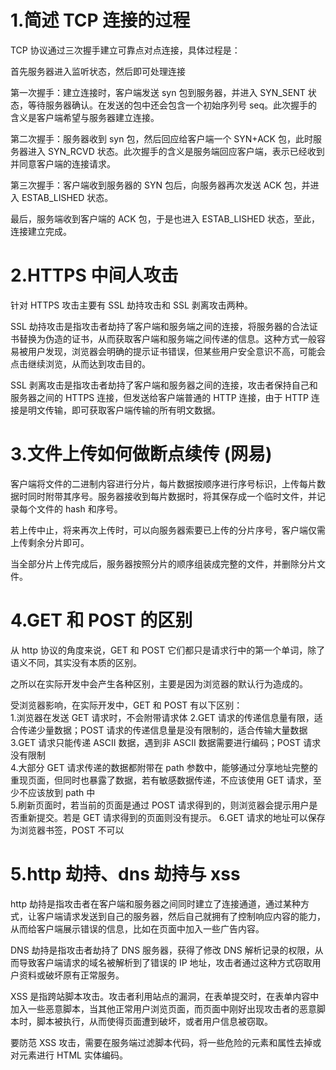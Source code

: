 # 1.简述 TCP 连接的过程

TCP 协议通过三次握手建立可靠点对点连接，具体过程是：

首先服务器进入监听状态，然后即可处理连接

第一次握手：建立连接时，客户端发送 syn 包到服务器，并进入 SYN_SENT 状态，等待服务器确认。在发送的包中还会包含一个初始序列号 seq。此次握手的含义是客户端希望与服务器建立连接。

第二次握手：服务器收到 syn 包，然后回应给客户端一个 SYN+ACK 包，此时服务器进入 SYN_RCVD 状态。此次握手的含义是服务端回应客户端，表示已经收到并同意客户端的连接请求。

第三次握手：客户端收到服务器的 SYN 包后，向服务器再次发送 ACK 包，并进入 ESTAB_LISHED 状态。

最后，服务端收到客户端的 ACK 包，于是也进入 ESTAB_LISHED 状态，至此，连接建立完成。

# 2.HTTPS 中间人攻击

针对 HTTPS 攻击主要有 SSL 劫持攻击和 SSL 剥离攻击两种。

SSL 劫持攻击是指攻击者劫持了客户端和服务端之间的连接，将服务器的合法证书替换为伪造的证书，从而获取客户端和服务端之间传递的信息。这种方式一般容易被用户发现，浏览器会明确的提示证书错误，但某些用户安全意识不高，可能会点击继续浏览，从而达到攻击目的。

SSL 剥离攻击是指攻击者劫持了客户端和服务器之间的连接，攻击者保持自己和服务器之间的 HTTPS 连接，但发送给客户端普通的 HTTP 连接，由于 HTTP 连接是明文传输，即可获取客户端传输的所有明文数据。

# 3.文件上传如何做断点续传 (网易)

客户端将文件的二进制内容进行分片，每片数据按顺序进行序号标识，上传每片数据时同时附带其序号。服务器接收到每片数据时，将其保存成一个临时文件，并记录每个文件的 hash 和序号。

若上传中止，将来再次上传时，可以向服务器索要已上传的分片序号，客户端仅需上传剩余分片即可。

当全部分片上传完成后，服务器按照分片的顺序组装成完整的文件，并删除分片文件。

# 4.GET 和 POST 的区别

从 http 协议的角度来说，GET 和 POST 它们都只是请求行中的第一个单词，除了语义不同，其实没有本质的区别。

之所以在实际开发中会产生各种区别，主要是因为浏览器的默认行为造成的。

受浏览器影响，在实际开发中，GET 和 POST 有以下区别：  
1.浏览器在发送 GET 请求时，不会附带请求体
2.GET 请求的传递信息量有限，适合传递少量数据；POST 请求的传递信息量是没有限制的，适合传输大量数据
3.GET 请求只能传递 ASCII 数据，遇到非 ASCII 数据需要进行编码；POST 请求没有限制  
4.大部分 GET 请求传递的数据都附带在 path 参数中，能够通过分享地址完整的重现页面，但同时也暴露了数据，若有敏感数据传递，不应该使用 GET 请求，至少不应该放到 path 中  
5.刷新页面时，若当前的页面是通过 POST 请求得到的，则浏览器会提示用户是否重新提交。若是 GET 请求得到的页面则没有提示。
6.GET 请求的地址可以保存为浏览器书签，POST 不可以

# 5.http 劫持、dns 劫持与 xss

http 劫持是指攻击者在客户端和服务器之间同时建立了连接通道，通过某种方式，让客户端请求发送到自己的服务器，然后自己就拥有了控制响应内容的能力，从而给客户端展示错误的信息，比如在页面中加入一些广告内容。

DNS 劫持是指攻击者劫持了 DNS 服务器，获得了修改 DNS 解析记录的权限，从而导致客户端请求的域名被解析到了错误的 IP 地址，攻击者通过这种方式窃取用户资料或破坏原有正常服务。

XSS 是指跨站脚本攻击。攻击者利用站点的漏洞，在表单提交时，在表单内容中加入一些恶意脚本，当其他正常用户浏览页面，而页面中刚好出现攻击者的恶意脚本时，脚本被执行，从而使得页面遭到破坏，或者用户信息被窃取。

要防范 XSS 攻击，需要在服务端过滤脚本代码，将一些危险的元素和属性去掉或对元素进行 HTML 实体编码。
